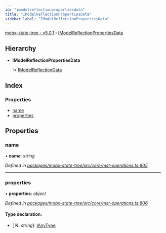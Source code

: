 ```yaml
---
id: "imodelreflectionpropertiesdata"
title: "IModelReflectionPropertiesData"
sidebar_label: "IModelReflectionPropertiesData"
---
```


[mobx-state-tree - v5.0.1](../index.md) › [IModelReflectionPropertiesData](imodelreflectionpropertiesdata.md)

## Hierarchy

* **IModelReflectionPropertiesData**

  ↳ [IModelReflectionData](imodelreflectiondata.md)

## Index

### Properties

* [name](imodelreflectionpropertiesdata.md#name)
* [properties](imodelreflectionpropertiesdata.md#properties)

## Properties

###  name

• **name**: *string*

*Defined in [packages/mobx-state-tree/src/core/mst-operations.ts:805](https://github.com/mobxjs/mobx-state-tree/blob/b7697505/packages/mobx-state-tree/src/core/mst-operations.ts#L805)*

___

###  properties

• **properties**: *object*

*Defined in [packages/mobx-state-tree/src/core/mst-operations.ts:806](https://github.com/mobxjs/mobx-state-tree/blob/b7697505/packages/mobx-state-tree/src/core/mst-operations.ts#L806)*

#### Type declaration:

* \[ **K**: *string*\]: [IAnyType](ianytype.md)
